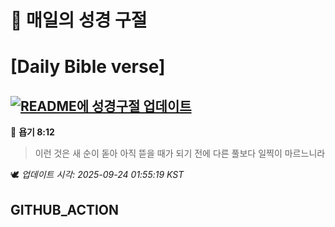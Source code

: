 # 🙏 매일의 성경 구절
# [Daily Bible verse]
## [![README에 성경구절 업데이트](https://github.com/DONGSUKA/first_test/actions/workflows/update-readme-bible.yml/badge.svg)](https://github.com/DONGSUKA/first_test/actions/workflows/update-readme-bible.yml)
<!-- START_BIBLE_VERSE -->
📖 **욥기 8:12**
> 이런 것은 새 순이 돋아 아직 뜯을 때가 되기 전에 다른 풀보다 일찍이 마르느니라

🕊️ _업데이트 시각: 2025-09-24 01:55:19 KST_
  <!-- END_BIBLE_VERSE -->
## GITHUB_ACTION
